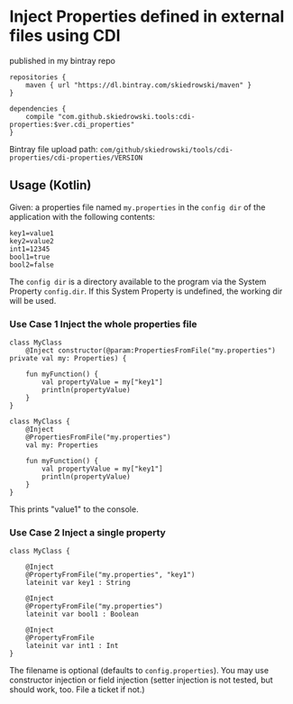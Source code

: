 # Inject Properties defined in external files using CDI

published in my bintray repo

	repositories {
    	maven { url "https://dl.bintray.com/skiedrowski/maven" }
    }
    	
    dependencies {
     	compile "com.github.skiedrowski.tools:cdi-properties:$ver.cdi_properties"
    }

Bintray file upload path: `com/github/skiedrowski/tools/cdi-properties/cdi-properties/VERSION`

## Usage (Kotlin)

Given: a properties file named `my.properties` in the `config dir` of the application with the following contents:

    key1=value1
    key2=value2
    int1=12345
    bool1=true
    bool2=false

The `config dir` is a directory available to the program via the System Property `config.dir`. If this System Property is undefined, the working dir will be used.

### Use Case 1 Inject the whole properties file
	
	class MyClass 
		@Inject constructor(@param:PropertiesFromFile("my.properties") private val my: Properties) {
	
		fun myFunction() {
			val propertyValue = my["key1"]
			println(propertyValue)
		}
	}
	
	class MyClass {
    	@Inject 
    	@PropertiesFromFile("my.properties") 
    	val my: Properties
    	
    	fun myFunction() {
    		val propertyValue = my["key1"]
    		println(propertyValue)
    	}
    }

This prints "value1" to the console.

### Use Case 2 Inject a single property

	class MyClass {
	
		@Inject
		@PropertyFromFile("my.properties", "key1")
		lateinit var key1 : String
		
		@Inject
        @PropertyFromFile("my.properties")
        lateinit var bool1 : Boolean
        
        @Inject
        @PropertyFromFile
        lateinit var int1 : Int
	}


The filename is optional (defaults to `config.properties`).
You may use constructor injection or field injection (setter injection is not tested, but should work, too. File a ticket if not.)
